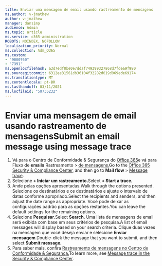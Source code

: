 ```yaml
---
title: Enviar uma mensagem de email usando rastreamento de mensagens
ms.author: v-jmathew
author: v-jmathew
manager: dansimp
audience: Admin
ms.topic: article
ms.service: o365-administration
ROBOTS: NOINDEX, NOFOLLOW
localization_priority: Normal
ms.collection: Adm_O365
ms.custom:
- "9000760"
- "7391"
ms.openlocfilehash: a3d7edf0be0e7ddaf749399327868d7fdea9f980
ms.sourcegitcommit: 6312ee31561db36104f32282d019d069ede69174
ms.translationtype: MT
ms.contentlocale: pt-BR
ms.lasthandoff: 03/11/2021
ms.locfileid: "50735232"
---
```

# <a name="submit-an-email-message-using-message-trace"></a><span data-ttu-id="5e293-102">Enviar uma mensagem de email usando rastreamento de mensagens</span><span class="sxs-lookup"><span data-stu-id="5e293-102">Submit an email message using message trace</span></span>

1. <span data-ttu-id="5e293-103">Vá para o Centro de Conformidade & Segurança do [Office 365](https://go.microsoft.com/fwlink/p/?linkid=2077143)e vá para Fluxo de **emails** Rastreamento  >  [de mensagens.](https://go.microsoft.com/fwlink/?linkid=2101048)</span><span class="sxs-lookup"><span data-stu-id="5e293-103">Go to the [Office 365 Security & Compliance Center](https://go.microsoft.com/fwlink/p/?linkid=2077143), and then go to **Mail flow** > [Message trace](https://go.microsoft.com/fwlink/?linkid=2101048).</span></span>
2. <span data-ttu-id="5e293-104">Selecione **+ Iniciar um rastreamento.**</span><span class="sxs-lookup"><span data-stu-id="5e293-104">Select **+ Start a trace**.</span></span>
3. <span data-ttu-id="5e293-105">Ande pelas opções apresentadas.</span><span class="sxs-lookup"><span data-stu-id="5e293-105">Walk through the options presented.</span></span> <span data-ttu-id="5e293-106">Selecione os destinatários e os destinatários e ajuste o intervalo de datas conforme apropriado.</span><span class="sxs-lookup"><span data-stu-id="5e293-106">Select the recipients and senders, and then adjust the date range as appropriate.</span></span> <span data-ttu-id="5e293-107">Você pode deixar as configurações padrão para as opções restantes.</span><span class="sxs-lookup"><span data-stu-id="5e293-107">You can leave the default settings for the remaining options.</span></span>
4. <span data-ttu-id="5e293-108">Selecione **Pesquisar**.</span><span class="sxs-lookup"><span data-stu-id="5e293-108">Select **Search**.</span></span> <span data-ttu-id="5e293-109">Uma lista de mensagens de email será exibida com base em seus critérios de pesquisa.</span><span class="sxs-lookup"><span data-stu-id="5e293-109">A list of email messages will display based on your search criteria.</span></span> <span data-ttu-id="5e293-110">Clique duas vezes na mensagem que você deseja enviar e selecione **Enviar mensagem**.</span><span class="sxs-lookup"><span data-stu-id="5e293-110">Double-click the message that you want to submit, and then select **Submit message**.</span></span>
5. <span data-ttu-id="5e293-111">Para saber mais, confira [Rastreamento de mensagens no Centro de Conformidade & Segurança.](https://go.microsoft.com/fwlink/?linkid=2101557)</span><span class="sxs-lookup"><span data-stu-id="5e293-111">To learn more, see [Message trace in the Security & Compliance Center](https://go.microsoft.com/fwlink/?linkid=2101557).</span></span>
